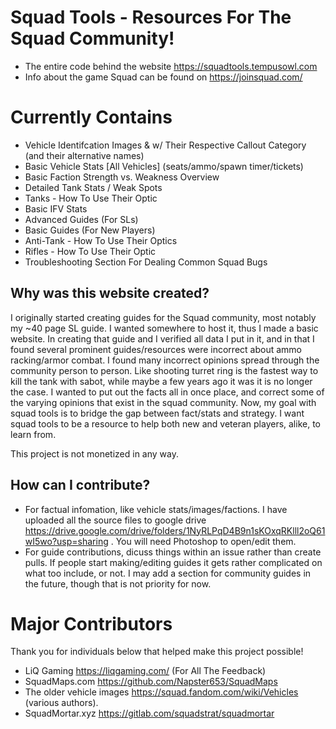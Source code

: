 # Squad Tools - Resources For The Squad Community!
  - The entire code behind the website https://squadtools.tempusowl.com
  - Info about the game Squad can be found on https://joinsquad.com/ 

# Currently Contains
 - Vehicle Identifcation Images & w/ Their Respective Callout Category (and their alternative names)
 - Basic Vehicle Stats [All Vehicles] (seats/ammo/spawn timer/tickets)
 - Basic Faction Strength vs. Weakness Overview
 - Detailed Tank Stats / Weak Spots
 - Tanks - How To Use Their Optic
 - Basic IFV Stats
 - Advanced Guides (For SLs)
 - Basic Guides (For New Players)
 - Anti-Tank - How To Use Their Optics
 - Rifles - How To Use Their Optic
 - Troubleshooting Section For Dealing Common Squad Bugs
 
## Why was this website created?
I originally started creating guides for the Squad community, most notably my ~40 page SL guide. I wanted somewhere to host it, thus I made a basic website. In creating that guide and I verified all data I put in it, and in that I found several prominent guides/resources were incorrect about ammo racking/armor combat. I found many incorrect opinions spread through the community person to person. Like shooting turret ring is the fastest way to kill the tank with sabot, while maybe a few years ago it was it is no longer the case. I wanted to put out the facts all in once place, and correct some of the varying opinions that exist in the squad community. Now, my goal with squad tools is to bridge the gap between fact/stats and strategy. I want squad tools to be a resource to help both new and veteran players, alike, to learn from.

This project is not monetized in any way.

## How can I contribute? 
  - For factual infomation, like vehicle stats/images/factions. I have uploaded all the source files to google drive https://drive.google.com/drive/folders/1NyRLPqD4B9n1sKOxqRKlll2oQ61wI5wo?usp=sharing . You will need Photoshop to open/edit them.
  - For guide contributions, dicuss things within an issue rather than create pulls. If people start making/editing guides it gets rather complicated on what too include, or not. I may add a section for community guides in the future, though that is not priority for now.
 
 # Major Contributors
 Thank you for individuals below that helped make this project possible!
  - LiQ Gaming https://liqgaming.com/ (For All The Feedback)
  - SquadMaps.com https://github.com/Napster653/SquadMaps
  - The older vehicle images https://squad.fandom.com/wiki/Vehicles (various authors).
  - SquadMortar.xyz https://gitlab.com/squadstrat/squadmortar
  
